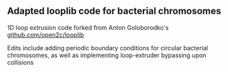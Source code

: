 ## Adapted looplib code for bacterial chromosomes

1D loop extrusion code forked from Anton Goloborodko's [github.com/open2c/looplib](https://github.com/open2c/looplib)

Edits include adding periodic boundary conditions for circular bacterial chromosomes, as well as implementing loop-extruder bypassing upon collisions

